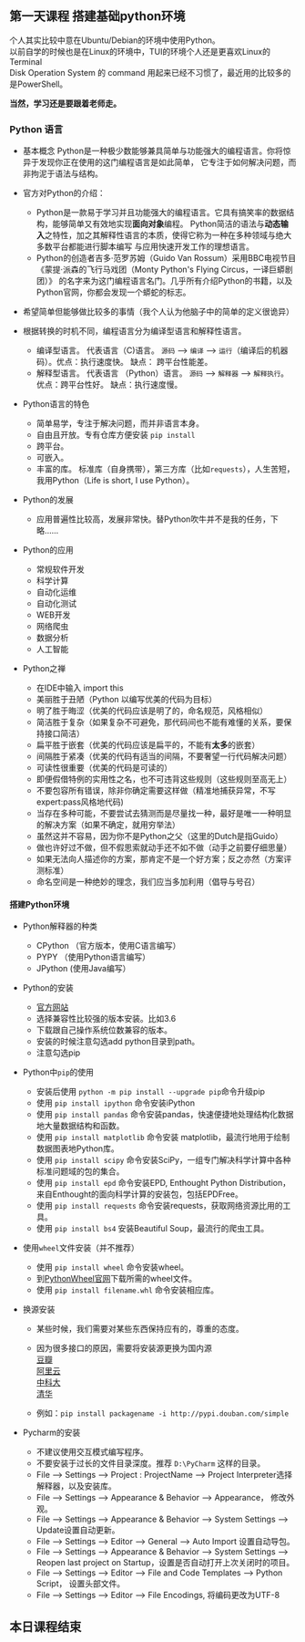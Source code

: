 ## 第一天课程 搭建基础python环境

个人其实比较中意在Ubuntu/Debian的环境中使用Python。  
以前自学的时候也是在Linux的环境中，TUI的环境个人还是更喜欢Linux的Terminal  
Disk Operation System 的 command 用起来已经不习惯了，最近用的比较多的是PowerShell。  
  
**当然，学习还是要跟着老师走。**  

### Python 语言

  - 基本概念 Python是一种极少数能够兼具简单与功能强大的编程语言。你将惊异于发现你正在使用的这门编程语言是如此简单，
  它专注于如何解决问题，而非拘泥于语法与结构。  
  - 官方对Python的介绍：
    - Python是一款易于学习并且功能强大的编程语言。它具有搞笑率的数据结构，能够简单又有效地实现**面向对象**编程。
    Python简洁的语法与**动态输入**之特性，加之其解释性语言的本质，使得它称为一种在多种领域与绝大多数平台都能进行脚本编写
    与应用快速开发工作的理想语言。
    - Python的创造者吉多·范罗苏姆（Guido Van Rossum）采用BBC电视节目《蒙提·派森的飞行马戏团（Monty Python's Flying Circus，一译巨蟒剧团）》
    的名字来为这门编程语言名门。几乎所有介绍Python的书籍，以及Python官网，你都会发现一个蟒蛇的标志。
  - 希望简单但能够做比较多的事情（我个人认为他脑子中的简单的定义很诡异）  
  - 根据转换的时机不同，编程语言分为编译型语言和解释性语言。  
    - 编译型语言。 代表语言（C)语言。 `源码` --> `编译` --> `运行`（编译后的机器码）。优点：执行速度快。 缺点： 跨平台性能差。
    - 解释型语言。 代表语言 （Python）语言。 `源码` --> `解释器` --> `解释执行`。 优点：跨平台性好。 缺点：执行速度慢。
    
  - Python语言的特色
    - 简单易学，专注于解决问题，而并非语言本身。
    - 自由且开放。专有仓库方便安装 `pip install`
    - 跨平台。
    - 可嵌入。
    - 丰富的库。 标准库（自身携带），第三方库（比如`requests`），人生苦短，我用Python（Life is short, I use Python）。
      
  - Python的发展
    - 应用普遍性比较高，发展非常快。替Python吹牛并不是我的任务，下略......  
    
  - Python的应用
    - 常规软件开发
    - 科学计算
    - 自动化运维
    - 自动化测试
    - WEB开发
    - 网络爬虫
    - 数据分析
    - 人工智能
      
  - Python之禅
    - 在IDE中输入 import this
    - 美丽胜于丑陋（Python 以编写优美的代码为目标）
    - 明了胜于晦涩（优美的代码应该是明了的，命名规范，风格相似）
    - 简洁胜于复杂（如果复杂不可避免，那代码间也不能有难懂的关系，要保持接口简洁）
    - 扁平胜于嵌套（优美的代码应该是扁平的，不能有**太多**的嵌套）
    - 间隔胜于紧凑（优美的代码有适当的间隔，不要奢望一行代码解决问题）
    - 可读性很重要（优美的代码是可读的）
    - 即便假借特例的实用性之名，也不可违背这些规则（这些规则至高无上）
    - 不要包容所有错误，除非你确定需要这样做（精准地捕获异常，不写expert:pass风格地代码)
    - 当存在多种可能，不要尝试去猜测而是尽量找一种，最好是唯一一种明显的解决方案（如果不确定，就用穷举法）
    - 虽然这并不容易，因为你不是Python之父（这里的Dutch是指Guido）
    - 做也许好过不做，但不假思索就动手还不如不做（动手之前要仔细思量）
    - 如果无法向人描述你的方案，那肯定不是一个好方案；反之亦然（方案评测标准）
    - 命名空间是一种绝妙的理念，我们应当多加利用（倡导与号召）
  
#### 搭建Python环境 
  - Python解释器的种类
    - CPython （官方版本，使用C语言编写）
    - PYPY （使用Python语言编写）
    - JPython (使用Java编写）
      
  - Python的安装
    - [官方网站](https://python.org/)
    - 选择兼容性比较强的版本安装。比如3.6
    - 下载跟自己操作系统位数兼容的版本。
    - 安装的时候注意勾选add python目录到path。
    - 注意勾选pip
      
  - Python中`pip`的使用
    - 安装后使用 `python -m pip install --upgrade pip`命令升级pip  
    - 使用 `pip install ipython` 命令安装iPython
    - 使用 `pip install pandas` 命令安装pandas，快速便捷地处理结构化数据地大量数据结构和函数。
    - 使用 `pip install matplotlib` 命令安装 matplotlib，最流行地用于绘制数据图表地Python库。
    - 使用 `pip install scipy` 命令安装SciPy，一组专门解决科学计算中各种标准问题域的包的集合。
    - 使用 `pip install epd` 命令安装EPD, Enthought Python Distribution，来自Enthought的面向科学计算的安装包，包括EPDFree。
    - 使用 `pip install requests` 命令安装requests，获取网络资源比用的工具。
    - 使用 `pip install bs4` 安装Beautiful Soup，最流行的爬虫工具。  
      
  - 使用`wheel`文件安装（并不推荐）
    - 使用 `pip install wheel` 命令安装wheel。
    - 到[PythonWheel官网](https://pythonwheels.com/)下载所需的wheel文件。
    - 使用 `pip install filename.whl` 命令安装相应库。  
      
  - 换源安装
    - 某些时候，我们需要对某些东西保持应有的，尊重的态度。
    - 因为很多接口的原因，需要将安装源更换为国内源  
    [豆瓣](http://pypi.douban.com/simple/)  
    [阿里云](http://mirrors.aliyun.com/pypi/simple/)  
    [中科大](http://pypi.mirrors.ustc.edu.cn/simple)  
    [清华](https://pypi.tuna.tsinghua.edu.cn/simple)
      
    - 例如：`pip install packagename -i http://pypi.douban.com/simple`  
      
  - Pycharm的安装
    - 不建议使用交互模式编写程序。
    - 不要安装于过长的文件目录深度。推荐 `D:\PyCharm` 这样的目录。
    - File --> Settings --> Project : ProjectName --> Project Interpreter选择解释器，以及安装库。
    - File --> Settings --> Appearance & Behavior --> Appearance， 修改外观。
    - File --> Settings --> Appearance & Behavior --> System Settings --> Update设置自动更新。
    - File --> Settings --> Editor --> General --> Auto Import 设置自动导包。
    - File --> Settings --> Appearance & Behavior --> System Settings --> Reopen last project on Startup，设置是否自动打开上次关闭时的项目。  
    - File --> Settings --> Editor --> File and Code Templates --> Python Script， 设置头部文件。
    - File --> Settings --> Editor --> File Encodings, 将编码更改为UTF-8
    
    
  ## 本日课程结束

